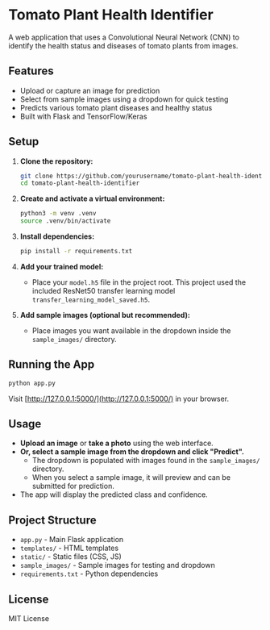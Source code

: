 # Tomato Plant Health Identifier

A web application that uses a Convolutional Neural Network (CNN) to identify the health status and diseases of tomato plants from images.

## Features

- Upload or capture an image for prediction
- Select from sample images using a dropdown for quick testing
- Predicts various tomato plant diseases and healthy status
- Built with Flask and TensorFlow/Keras

## Setup

1. **Clone the repository:**

   ```sh
   git clone https://github.com/yourusername/tomato-plant-health-identifier.git
   cd tomato-plant-health-identifier
   ```

2. **Create and activate a virtual environment:**

   ```sh
   python3 -m venv .venv
   source .venv/bin/activate
   ```

3. **Install dependencies:**

   ```sh
   pip install -r requirements.txt
   ```

4. **Add your trained model:**

   - Place your `model.h5` file in the project root. This project used the included ResNet50 transfer learning model `transfer_learning_model_saved.h5`.

5. **Add sample images (optional but recommended):**
   - Place images you want available in the dropdown inside the `sample_images/` directory.

## Running the App

```sh
python app.py
```

Visit [http://127.0.0.1:5000/](http://127.0.0.1:5000/) in your browser.

## Usage

- **Upload an image** or **take a photo** using the web interface.
- **Or, select a sample image from the dropdown and click "Predict".**
  - The dropdown is populated with images found in the `sample_images/` directory.
  - When you select a sample image, it will preview and can be submitted for prediction.
- The app will display the predicted class and confidence.

## Project Structure

- `app.py` - Main Flask application
- `templates/` - HTML templates
- `static/` - Static files (CSS, JS)
- `sample_images/` - Sample images for testing and dropdown
- `requirements.txt` - Python dependencies

## License

MIT License
